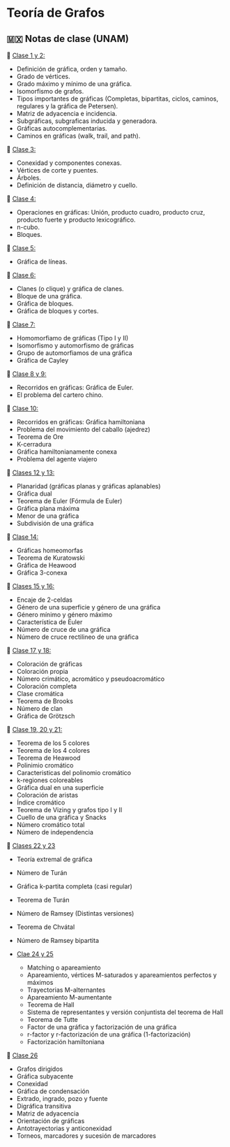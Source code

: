 # Teoría de Grafos

## 🇲🇽 Notas de clase (UNAM)

  🎲 [Clase 1 y 2:](https://drive.google.com/file/d/1l6mkRaLTsJb7Ubt39TjzltG_YRZrjAvL/view?usp=share_link)
   * Definición de gráfica, orden y tamaño.
   * Grado de vértices.
   * Grado máximo y mínimo de una gráfica.
   * Isomorfismo de grafos.
   * Tipos importantes de gráficas (Completas, bipartitas, ciclos, caminos, regulares y la gráfica de Petersen).
   * Matriz de adyacencia e incidencia.
   * Subgráficas, subgraficas inducida y generadora.
   * Gráficas autocomplementarias.
   * Caminos en gráficas (walk, trail, and path).
   
  🎲 [Clase 3:](https://drive.google.com/file/d/1Ud6PdUpsKodeZ_z7Mo3D1wkTJ8nCEQVm/view?usp=sharing)
   * Conexidad y componentes conexas.
   * Vértices de corte y puentes.
   * Árboles.
   * Definición de distancia, diámetro y cuello.
   
  🎲 [Clase 4:](https://drive.google.com/file/d/1EYxhDvPuvlwQQon3ZjnxXVzI0SQQ1rDZ/view?usp=sharing)
   * Operaciones en gráficas: Unión, producto cuadro, producto cruz, producto fuerte y producto lexicográfico.
   * n-cubo.
   * Bloques.
   
  🎲 [Clase 5:](https://drive.google.com/file/d/1BX4TrAo8xXaqWl8WpXxGCintCRK2jQew/view?usp=sharing)
   * Gráfica de líneas.
   
  🎲 [Clase 6:](https://drive.google.com/file/d/1c9J-ihtGtJ3RzYTf8Z99HCCAtb0oWttg/view?usp=sharing)
   * Clanes (o clique) y gráfica de clanes.
   * Bloque de una gráfica.
   * Gráfica de bloques.
   * Gráfica de bloques y cortes.
   
  🎲 [Clase 7:](https://drive.google.com/file/d/1ioyL3rvelVevIv0u6dAVVRvttnwmnBkc/view?usp=sharing)
   * Homomorfiamo de gráficas (Tipo I y II)
   * Isomorfismo y automorfismo de gráficas
   * Grupo de automorfiamos de una gráfica
   * Gráfica de Cayley
   
  🎲 [Clase 8 y 9:](https://drive.google.com/file/d/1Ugz_wgiYNDK79Yoxh3jlMnN2JzMDQqgw/view?usp=sharing)
   * Recorridos en gráficas: Gráfica de Euler.
   * El problema del cartero chino.
   
  🎲 [Clase 10:](https://drive.google.com/file/d/1kPa0O2tPQGkh_w6gWHgEIRvEIiOJC-lz/view?usp=sharing)
   * Recorridos en gráficas: Gráfica hamiltoniana
   * Problema del movimiento del caballo (ajedrez)
   * Teorema de Ore
   * K-cerradura
   * Gráfica hamiltonianamente conexa
   * Problema del agente viajero
   
  🎲 [Clases 12 y 13:](https://drive.google.com/file/d/1r0atrIUHy-UPqhIRcn_k7_QTLMbqgHt5/view?usp=sharing)
   * Planaridad (gráficas planas y gráficas aplanables)
   * Gráfica dual
   * Teorema de Euler (Fórmula de Euler)
   * Gráfica plana máxima
   * Menor de una gráfica
   * Subdivisión de una gráfica
 
  🎲 [Clase 14:](https://drive.google.com/file/d/1UmNEeHPobWyBae0sW5yGMMQ_dPSh9T2H/view?usp=sharing)
   * Gráficas homeomorfas
   * Teorema de Kuratowski 
   * Gráfica de Heawood
   * Gráfica 3-conexa
   
  🎲 [Clases 15 y 16:](https://drive.google.com/file/d/1CwrBZ5hu4NQu5lPe7zQcPRIUMOfi2HoC/view?usp=sharing)
   * Encaje de 2-celdas
   * Género de una superficie y género de una gráfica
   * Género mínimo y género máximo
   * Característica de Euler
   * Número de cruce de una gráfica
   * Número de cruce rectilineo de una gráfica
   
 🎲 [Clase 17 y 18:](https://drive.google.com/file/d/1RKvSEYK9nRPQjmTBZhnw0o5FehNxN0HA/view?usp=sharing)
   * Coloración de gráficas
   * Coloración propia
   * Número crimático, acromático y pseudoacromático
   * Coloración completa
   * Clase cromática
   * Teorema de Brooks
   * Número de clan
   * Gráfica de Grötzsch
   
  🎲 [Clase 19, 20 y 21:](https://drive.google.com/file/d/14KCQlzk7oZCmEyuWz-KwWM6ZUEv3LDkt/view?usp=sharing)
   * Teorema de los 5 colores
   * Teorema de los 4 colores
   * Teorema de Heawood
   * Polinimio cromático
   * Caracteristicas del polinomio cromático
   * k-regiones coloreables
   * Gráfica dual en una superficie
   * Coloración de aristas
   * Índice cromático
   * Teorema de Vizing y grafos tipo I y II
   * Cuello de una gráfica y Snacks
   * Número cromático total
   * Número de independencia
   
  🎲 [Clases 22 y 23](https://drive.google.com/file/d/1hobRifMRNIDz5QxbfOe1_92CrIW6dM1Z/view?usp=sharing)
   * Teoría extremal de gráfica
   * Número de Turán
   * Gráfica k-partita completa (casi regular)
   * Teorema de Turán
   * Número de Ramsey (Distintas versiones)
   * Teorema de Chvátal
   * Número de Ramsey bipartita
    
 * [Clae 24 y 25](https://drive.google.com/file/d/1CJ65jqUrkISbsa4qkMFIMm0KOTGPuVXE/view?usp=sharing)
    * Matching o apareamiento
    * Apareamiento, vértices M-saturados y apareamientos perfectos y máximos
    * Trayectorias M-alternantes
    * Apareamiento M-aumentante
    * Teorema de Hall
    * Sistema de representantes y versión conjuntista del teorema de Hall
    * Teorema de Tutte
    * Factor de una gráfica y factorización de una gráfica
    * r-factor y r-factorización de una gráfica (1-factorización)
    * Factorización hamiltoniana
    
  🎲 [Clase 26](https://drive.google.com/file/d/1mN-eQAb2GIBHABFRsUdXN7kFkrxnnF0U/view?usp=sharing)
   * Grafos dirigidos
   * Gráfica subyacente
   * Conexidad
   * Gráfica de condensación
   * Extrado, ingrado, pozo y fuente
   * Digráfica transitiva
   * Matriz de adyacencia
   * Orientación de gráficas
   * Antotrayectorias y anticonexidad
   * Torneos, marcadores y sucesión de marcadores

